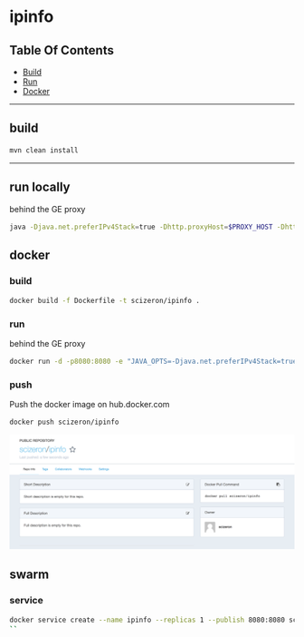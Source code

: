 # ipinfo

## Table Of Contents
- [Build](#build)
- [Run](#run-locally)
- [Docker](#docker)

---

## build

```sh
mvn clean install
```
---
## run locally 

behind the GE proxy

```sh
java -Djava.net.preferIPv4Stack=true -Dhttp.proxyHost=$PROXY_HOST -Dhttp.proxyPort=$PROXY_PORT -jar target/app.jar  
```

## docker

### build

```sh
docker build -f Dockerfile -t scizeron/ipinfo .
```

### run

behind the GE proxy

```sh
docker run -d -p8080:8080 -e "JAVA_OPTS=-Djava.net.preferIPv4Stack=true -Dhttp.proxyHost=$PROXY_HOST -Dhttp.proxyPort=$PROXY_PORT" scizeron/ipinfo
```

### push 

Push the docker image on hub.docker.com

```sh
docker push scizeron/ipinfo
```

![docker-image](docs/images/dockerImage.png)

## swarm

### service

```sh
docker service create --name ipinfo --replicas 1 --publish 8080:8080 scizeron/ipinfo
``
